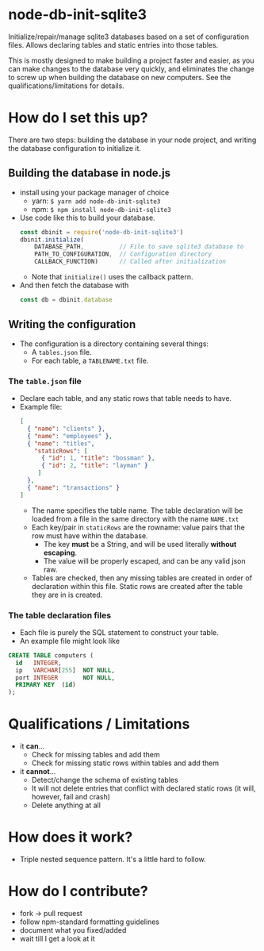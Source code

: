 # node-db-init-sqlite3
Initialize/repair/manage sqlite3 databases based on a set of configuration files. Allows declaring tables and static entries
into those tables.

This is mostly designed to make building a project faster and easier, as you can make changes to the database very quickly,
and eliminates the change to screw up when building the database on new computers.
See the qualifications/limitations for details.

# How do I set this up?
There are two steps: building the database in your node project, and writing the database configuration to initialize it.

## Building the database in node.js
 * install using your package manager of choice
    * yarn: `$ yarn add node-db-init-sqlite3`
    * npm:  `$ npm install node-db-init-sqlite3`
 * Use code like this to build your database.
    ```javascript
    const dbinit = require('node-db-init-sqlite3')
    dbinit.initialize(
        DATABASE_PATH,          // File to save sqlite3 database to
        PATH_TO_CONFIGURATION,  // Configuration directory
        CALLBACK_FUNCTION)      // Called after initialization
    ```
    * Note that `initialize()` uses the callback pattern.
 * And then fetch the database with
    ```javascript
    const db = dbinit.database
    ```
 
## Writing the configuration
 * The configuration is a directory containing several things:
    * A `tables.json` file.
    * For each table, a `TABLENAME.txt` file.
    
### The `table.json` file
 * Declare each table, and any static rows that table needs to have.
 * Example file:
    ```json
    [
      { "name": "clients" },
      { "name": "employees" },
      { "name": "titles",
        "staticRows": [
          { "id": 1, "title": "bossman" },
          { "id": 2, "title": "layman" }
         ]
      },
      { "name": "transactions" }
    ]
    ```
    * The name specifies the table name. The table declaration will be loaded from a file in the same directory with the name `NAME.txt`
    * Each key/pair in `staticRows` are the rowname: value pairs that the row must have within the database.
       * The key **must** be a String, and will be used literally **without escaping**.
       * The value will be properly escaped, and can be any valid json raw.
    * Tables are checked, then any missing tables are created in order of declaration within this file. Static rows are created after the table they are in is created.

### The table declaration files
 * Each file is purely the SQL statement to construct your table.
 * An example file might look like
 ```sql
 CREATE TABLE computers (
   id   INTEGER,
   ip   VARCHAR[255]  NOT NULL,
   port INTEGER       NOT NULL,
   PRIMARY KEY  (id)
 );
 ```

# Qualifications / Limitations
 * it **can**...
    * Check for missing tables and add them
    * Check for missing static rows within tables and add them
 * it **cannot**...
    * Detect/change the schema of existing tables
    * It will not delete entries that conflict with declared static rows (it will, however, fail and crash)
    * Delete anything at all
 
# How does it work?
 * Triple nested sequence pattern. It's a little hard to follow.


# How do I contribute?
 * fork -> pull request
 * follow npm-standard formatting guidelines
 * document what you fixed/added
 * wait till I get a look at it

